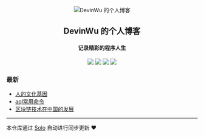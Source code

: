 <p align="center"><img alt="DevinWu 的个人博客" src="https://static.b3log.org/images/brand/solo-32.png"></p><h2 align="center">
DevinWu 的个人博客
</h2>

<h4 align="center">记录精彩的程序人生</h4>
<p align="center"><a title="DevinWu 的个人博客" target="_blank" href="https://github.com/DevinWu/solo-blog"><img src="https://img.shields.io/github/last-commit/DevinWu/solo-blog.svg?style=flat-square&color=FF9900"></a>
<a title="GitHub repo size in bytes" target="_blank" href="https://github.com/DevinWu/solo-blog"><img src="https://img.shields.io/github/repo-size/DevinWu/solo-blog.svg?style=flat-square"></a>
<a title="Solo Version" target="_blank" href="https://github.com/b3log/solo/releases"><img src="https://img.shields.io/badge/solo-3.6.6-f1e05a.svg?style=flat-square&color=blueviolet"></a>
<a title="Hits" target="_blank" href="https://github.com/b3log/hits"><img src="https://hits.b3log.org/DevinWu/solo-blog.svg"></a></p>

### 最新

* [人的文化基因](http://wudevin.cn/articles/2019/10/30/1572388961100.html)
* [aql常用命令](http://wudevin.cn/articles/2019/10/29/1572354693549.html)
* [区块链技术在中国的发展](http://wudevin.cn/articles/2019/10/27/1572152042314.html)



---

本仓库通过 [Solo](https://github.com/b3log/solo) 自动进行同步更新 ❤️ 